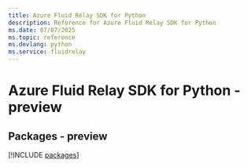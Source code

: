 ```yaml
---
title: Azure Fluid Relay SDK for Python
description: Reference for Azure Fluid Relay SDK for Python
ms.date: 07/07/2025
ms.topic: reference
ms.devlang: python
ms.service: fluidrelay
---
```

# Azure Fluid Relay SDK for Python - preview
## Packages - preview
[!INCLUDE [packages](fluid-relay-index.md)]